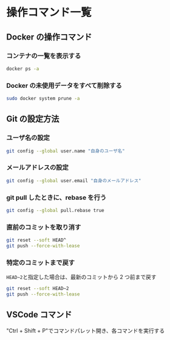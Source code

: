 # 操作コマンド一覧

## Docker の操作コマンド

### コンテナの一覧を表示する

```sh
docker ps -a
```

### Docker の未使用データをすべて削除する

```sh
sudo docker system prune -a
```

## Git の設定方法

### ユーザ名の設定

```sh
git config --global user.name "自身のユーザ名"
```

### メールアドレスの設定

```sh
git config --global user.email "自身のメールアドレス"
```

### git pull したときに、rebase を行う

```sh
git config --global pull.rebase true
```

### 直前のコミットを取り消す

```sh
git reset --soft HEAD^
git push --force-with-lease
```

### 特定のコミットまで戻す

`HEAD~2`と指定した場合は、最新のコミットから 2 つ前まで戻す

```sh
git reset --soft HEAD~2
git push --force-with-lease
```

## VSCode コマンド

"Ctrl + Shift + P"でコマンドパレット開き、各コマンドを実行する
